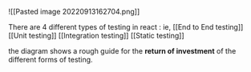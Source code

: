 ![[Pasted image 20220913162704.png]]

There are 4 different types of testing in react :
ie,
 [[End to End testing]]
 [[Unit testing]]
 [[Integration testing]]
 [[Static testing]]

the diagram shows a rough guide for the **return of investment** of the different forms of testing.